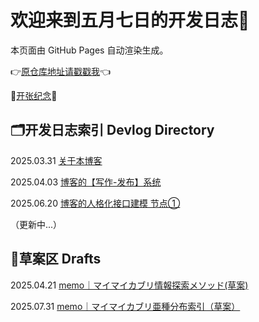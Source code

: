 # 欢迎来到五月七日的开发日志🥰

本页面由 GitHub Pages 自动渲染生成。

👉[原仓库地址请戳戳我](https://github.com/fivsevn/fivsevn-devlog)👈

🎉[开张纪念](openinglog.md)🎊


## 🗂️开发日志索引 Devlog Directory
2025.03.31 [关于本博客](content/post-about-the-blog.md)  
  
2025.04.03 [博客的【写作-发布】系统](content/system-writing-and-deployment.md)  
  
2025.06.20 [博客的人格化接口建模 节点①](content/log-rolesystem-node01-20250619.md)  
  
（更新中...）  

## 📝草案区 Drafts
2025.04.21 [memo｜マイマイカブリ情報探索メソッド(草案)](/content/memo-carabusblaptoides-retrievalmethod-20250421.md)

2025.07.31 [memo｜マイマイカブリ亜種分布索引（草案）](/content/memo-carabusblaptoides-index-20250731.md)  